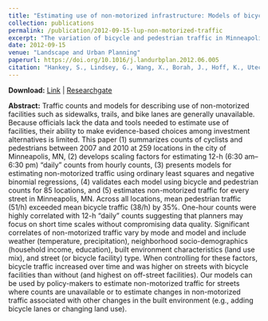 ```yaml
---
title: "Estimating use of non-motorized infrastructure: Models of bicycle and pedestrian traffic in Minneapolis, MN"
collection: publications
permalink: /publication/2012-09-15-lup-non-motorized-traffic
excerpt: "The variation of bicycle and pedestrian traffic in Minneapolis can be explained by weather, neighborhood SES, land use mix and infrastructure factors."
date: 2012-09-15
venue: "Landscape and Urban Planning"
paperurl: https://doi.org/10.1016/j.landurbplan.2012.06.005
citation: "Hankey, S., Lindsey, G., Wang, X., Borah, J., Hoff, K., Utecht, B., & Xu, Z. (2012). Estimating use of non-motorized infrastructure: Models of bicycle and pedestrian traffic in Minneapolis, MN. <i>Landscape and Urban Planning, 107</i>(3), 307-316."
---
```


**Download:** [Link](https://doi.org/10.1016/j.landurbplan.2012.06.005) \| [Researchgate](https://www.researchgate.net/publication/257026755_Estimating_use_of_non-motorized_infrastructure_Models_of_bicycle_and_pedestrian_traffic_in_Minneapolis_MN)

**Abstract:**
Traffic counts and models for describing use of non-motorized facilities such as sidewalks, trails, and bike lanes are generally unavailable. Because officials lack the data and tools needed to estimate use of facilities, their ability to make evidence-based choices among investment alternatives is limited. This paper (1) summarizes counts of cyclists and pedestrians between 2007 and 2010 at 259 locations in the city of Minneapolis, MN, (2) develops scaling factors for estimating 12-h (6:30 am–6:30 pm) “daily” counts from hourly counts, (3) presents models for estimating non-motorized traffic using ordinary least squares and negative binomial regressions, (4) validates each model using bicycle and pedestrian counts for 85 locations, and (5) estimates non-motorized traffic for every street in Minneapolis, MN. Across all locations, mean pedestrian traffic (51/h) exceeded mean bicycle traffic (38/h) by 35%. One-hour counts were highly correlated with 12-h “daily” counts suggesting that planners may focus on short time scales without compromising data quality. Significant correlates of non-motorized traffic vary by mode and model and include weather (temperature, precipitation), neighborhood socio-demographics (household income, education), built environment characteristics (land use mix), and street (or bicycle facility) type. When controlling for these factors, bicycle traffic increased over time and was higher on streets with bicycle facilities than without (and highest on off-street facilities). Our models can be used by policy-makers to estimate non-motorized traffic for streets where counts are unavailable or to estimate changes in non-motorized traffic associated with other changes in the built environment (e.g., adding bicycle lanes or changing land use).

